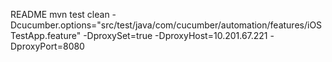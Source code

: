 README
mvn test clean -Dcucumber.options="src/test/java/com/cucumber/automation/features/iOSTestApp.feature" -DproxySet=true -DproxyHost=10.201.67.221 -DproxyPort=8080
